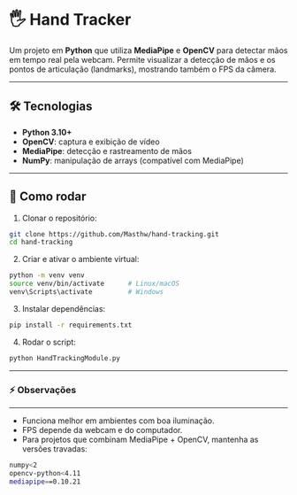 # 🖐 Hand Tracker

Um projeto em **Python** que utiliza **MediaPipe** e **OpenCV** para detectar mãos em tempo real pela webcam. Permite visualizar a detecção de mãos e os pontos de articulação (landmarks), mostrando também o FPS da câmera.

---

## 🛠 Tecnologias

- **Python 3.10+**
- **OpenCV**: captura e exibição de vídeo
- **MediaPipe**: detecção e rastreamento de mãos
- **NumPy**: manipulação de arrays (compatível com MediaPipe)

---

## 🚀 Como rodar

1. Clonar o repositório:

```bash
git clone https://github.com/Masthw/hand-tracking.git
cd hand-tracking
```

2. Criar e ativar o ambiente virtual:

```bash
python -m venv venv
source venv/bin/activate      # Linux/macOS
venv\Scripts\activate         # Windows
```

3. Instalar dependências:

```bash
pip install -r requirements.txt
```

4. Rodar o script:

```bash
python HandTrackingModule.py
```

---

### ⚡ Observações

---

- Funciona melhor em ambientes com boa iluminação.
- FPS depende da webcam e do computador.
- Para projetos que combinam MediaPipe + OpenCV, mantenha as versões travadas: 
 
```bash
numpy<2
opencv-python<4.11
mediapipe==0.10.21
```
